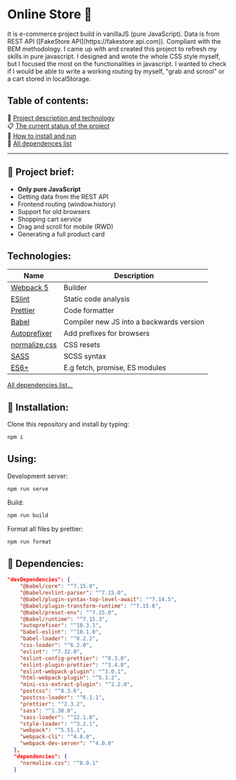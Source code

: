 # Online Store 🛒
It is e-commerce project build in vanillaJS (pure JavaScript). Data is from REST API ([FakeStore API](https://fakestore api.com)). Compliant with the BEM methodology. I  came up with and created this project to refresh my skills in pure javascript. I designed and wrote the whole CSS style myself, but I focused the most on the functionalities in javascript. I wanted to check if I would be able to write a working routing by myself, "grab and scrool" or a cart stored in localStorage.

## Table of contents:
📝  [Project description and technology](#-project-brief)  
📋  [The current status of the project](https://github.com/sebast4an/online-store-vanillaJS/projects/1)  
💾  [How to install and run](#-installation)  
📁  [All dependences list](#-installation)  

***

## 📝 Project brief:
- **Only pure JavaScript**
- Getting data from the REST API
- Frontend routing (window.history)
- Support for old browsers
- Shopping cart service
- Drag and scroll for mobile (RWD)
- Generating a full product card

## Technologies:
| Name | Description |
|---|---|
| [Webpack 5](https://webpack.js.org/) | Builder |
| [ESlint](https://eslint.org/) | Static code analysis |
| [Prettier](https://prettier.io/) | Code formatter |
| [Babel](https://babeljs.io/) | Compiler new JS into a backwards version  |
| [Autoprefixer](https://github.com/postcss/autoprefixer) | Add prefixes for browsers
| [normalize.css](https://github.com/necolas/normalize.css) | CSS resets |
| [SASS](https://github.com/sass/dart-sass) | SCSS syntax |
| [ES6+](https://262.ecma-international.org/6.0/) |  E.g fetch, promise, ES modules |

[All dependencies list...](https://github.com/sebast4an/online-store-vanillaJS#-dependencies)

## 💾 Installation:
Clone this repository and install by typing:
``` bash
npm i
```

## Using:

Development server:
``` bash
npm run serve
```

Build:
``` bash
npm run build
```

Format all files by prettier:
``` bash
npm run format
```


## 📁 Dependencies:

``` json
"devDependencies": {
    "@babel/core": "^7.15.0",
    "@babel/eslint-parser": "^7.15.0",
    "@babel/plugin-syntax-top-level-await": "^7.14.5",
    "@babel/plugin-transform-runtime": "^7.15.0",
    "@babel/preset-env": "^7.15.0",
    "@babel/runtime": "^7.15.3",
    "autoprefixer": "^10.3.1",
    "babel-eslint": "^10.1.0",
    "babel-loader": "^8.2.2",
    "css-loader": "^6.2.0",
    "eslint": "^7.32.0",
    "eslint-config-prettier": "^8.3.0",
    "eslint-plugin-prettier": "^3.4.0",
    "eslint-webpack-plugin": "^3.0.1",
    "html-webpack-plugin": "^5.3.2",
    "mini-css-extract-plugin": "^2.2.0",
    "postcss": "^8.3.6",
    "postcss-loader": "^6.1.1",
    "prettier": "^2.3.2",
    "sass": "^1.38.0",
    "sass-loader": "^12.1.0",
    "style-loader": "^3.2.1",
    "webpack": "^5.51.1",
    "webpack-cli": "^4.8.0",
    "webpack-dev-server": "^4.0.0"
  },
  "dependencies": {
    "normalize.css": "^8.0.1"
  }
```
